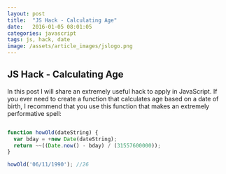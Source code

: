 ```yaml
---
layout: post
title:  "JS Hack - Calculating Age"
date:   2016-01-05 08:01:05
categories: javascript
tags: js, hack, date
image: /assets/article_images/jslogo.png
---
```


JS Hack - Calculating Age
----------------  

In this post I will share an extremely useful hack to apply in JavaScript.
If you ever need to create a function that calculates age based on a date of birth, I recommend that you use this function that makes an extremely performative spell:

```javascript

function howOld(dateString) {
  var bday = +new Date(dateString);
  return ~~((Date.now() - bday) / (31557600000));
}

howOld('06/11/1990'); //26

```

